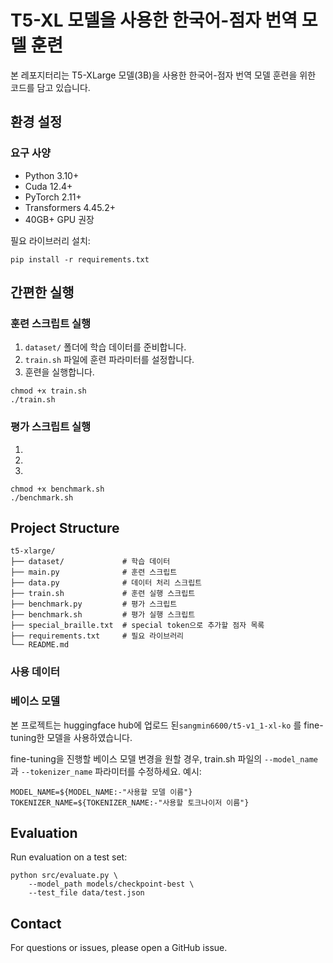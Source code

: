 # T5-XL 모델을 사용한 한국어-점자 번역 모델 훈련

본 레포지터리는 T5-XLarge 모델(3B)을 사용한 한국어-점자 번역 모델 훈련을 위한 코드를 담고 있습니다.

## 환경 설정

### 요구 사양
- Python 3.10+
- Cuda 12.4+
- PyTorch 2.11+
- Transformers 4.45.2+
- 40GB+ GPU 권장

필요 라이브러리 설치:
```
pip install -r requirements.txt
```

## 간편한 실행
### 훈련 스크립트 실행
1. `dataset/` 폴더에 학습 데이터를 준비합니다.
2. `train.sh` 파일에 훈련 파라미터를 설정합니다.
3. 훈련을 실행합니다.
```
chmod +x train.sh
./train.sh
```

### 평가 스크립트 실행
1.
2.
3.
```
chmod +x benchmark.sh
./benchmark.sh
```

## Project Structure
```
t5-xlarge/
├── dataset/             # 학습 데이터
├── main.py              # 훈련 스크립트
├── data.py              # 데이터 처리 스크립트
├── train.sh             # 훈련 실행 스크립트
├── benchmark.py         # 평가 스크립트
├── benchmark.sh         # 평가 실행 스크립트
├── special_braille.txt  # special token으로 추가할 점자 목록
├── requirements.txt     # 필요 라이브러리
└── README.md
```

### 사용 데이터

### 베이스 모델
본 프로젝트는 huggingface hub에 업로드 된`sangmin6600/t5-v1_1-xl-ko` 를 fine-tuning한 모델을 사용하였습니다.

fine-tuning을 진행할 베이스 모델 변경을 원할 경우, train.sh 파일의 `--model_name`과 `--tokenizer_name` 파라미터를 수정하세요.
예시:
```
MODEL_NAME=${MODEL_NAME:-"사용할 모델 이름"}
TOKENIZER_NAME=${TOKENIZER_NAME:-"사용할 토크나이저 이름"}
```

## Evaluation

Run evaluation on a test set:
```
python src/evaluate.py \
    --model_path models/checkpoint-best \
    --test_file data/test.json
```

## Contact
For questions or issues, please open a GitHub issue.